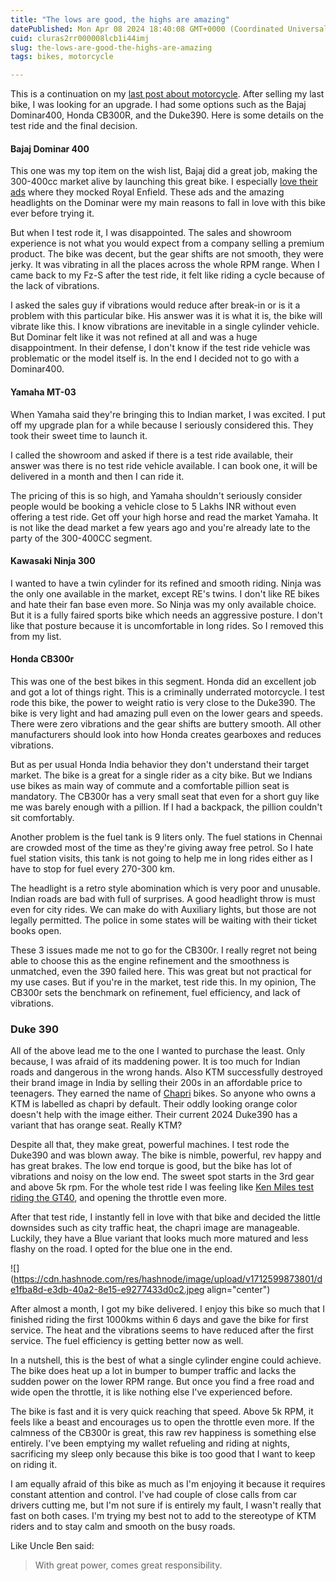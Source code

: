 ```yaml
---
title: "The lows are good, the highs are amazing"
datePublished: Mon Apr 08 2024 18:40:08 GMT+0000 (Coordinated Universal Time)
cuid: cluras2rr000008lcb1i44imj
slug: the-lows-are-good-the-highs-are-amazing
tags: bikes, motorcycle

---
```


This is a continuation on my [last post about motorcycle](https://vikky.dev/87016-kilometres). After selling my last bike, I was looking for an upgrade. I had some options such as the Bajaj Dominar400, Honda CB300R, and the Duke390. Here is some details on the test ride and the final decision.

#### Bajaj Dominar 400

This one was my top item on the wish list, Bajaj did a great job, making the 300-400cc market alive by launching this great bike. I especially [love their ads](https://www.youtube.com/watch?v=ydfysshSNTI) where they mocked Royal Enfield. These ads and the amazing headlights on the Dominar were my main reasons to fall in love with this bike ever before trying it.

But when I test rode it, I was disappointed. The sales and showroom experience is not what you would expect from a company selling a premium product. The bike was decent, but the gear shifts are not smooth, they were jerky. It was vibrating in all the places across the whole RPM range. When I came back to my Fz-S after the test ride, it felt like riding a cycle because of the lack of vibrations.

I asked the sales guy if vibrations would reduce after break-in or is it a problem with this particular bike. His answer was it is what it is, the bike will vibrate like this. I know vibrations are inevitable in a single cylinder vehicle. But Dominar felt like it was not refined at all and was a huge disappointment. In their defense, I don't know if the test ride vehicle was problematic or the model itself is. In the end I decided not to go with a Dominar400.

#### Yamaha MT-03

When Yamaha said they're bringing this to Indian market, I was excited. I put off my upgrade plan for a while because I seriously considered this. They took their sweet time to launch it.

I called the showroom and asked if there is a test ride available, their answer was there is no test ride vehicle available. I can book one, it will be delivered in a month and then I can ride it.

The pricing of this is so high, and Yamaha shouldn't seriously consider people would be booking a vehicle close to 5 Lakhs INR without even offering a test ride. Get off your high horse and read the market Yamaha. It is not like the dead market a few years ago and you're already late to the party of the 300-400CC segment.

#### Kawasaki Ninja 300

I wanted to have a twin cylinder for its refined and smooth riding. Ninja was the only one available in the market, except RE's twins. I don't like RE bikes and hate their fan base even more. So Ninja was my only available choice. But it is a fully faired sports bike which needs an aggressive posture. I don't like that posture because it is uncomfortable in long rides. So I removed this from my list.

#### Honda CB300r

This was one of the best bikes in this segment. Honda did an excellent job and got a lot of things right. This is a criminally underrated motorcycle. I test rode this bike, the power to weight ratio is very close to the Duke390. The bike is very light and had amazing pull even on the lower gears and speeds. There were zero vibrations and the gear shifts are buttery smooth. All other manufacturers should look into how Honda creates gearboxes and reduces vibrations.

But as per usual Honda India behavior they don't understand their target market. The bike is a great for a single rider as a city bike. But we Indians use bikes as main way of commute and a comfortable pillion seat is mandatory. The CB300r has a very small seat that even for a short guy like me was barely enough with a pillion. If I had a backpack, the pillion couldn't sit comfortably.

Another problem is the fuel tank is 9 liters only. The fuel stations in Chennai are crowded most of the time as they're giving away free petrol. So I hate fuel station visits, this tank is not going to help me in long rides either as I have to stop for fuel every 270-300 km.

The headlight is a retro style abomination which is very poor and unusable. Indian roads are bad with full of surprises. A good headlight throw is must even for city rides. We can make do with Auxiliary lights, but those are not legally permitted. The police in some states will be waiting with their ticket books open.

These 3 issues made me not to go for the CB300r. I really regret not being able to choose this as the engine refinement and the smoothness is unmatched, even the 390 failed here. This was great but not practical for my use cases. But if you're in the market, test ride this. In my opinion, The CB300r sets the benchmark on refinement, fuel efficiency, and lack of vibrations.

### Duke 390

All of the above lead me to the one I wanted to purchase the least. Only because, I was afraid of its maddening power. It is too much for Indian roads and dangerous in the wrong hands. Also KTM successfully destroyed their brand image in India by selling their 200s in an affordable price to teenagers. They earned the name of [Chapri](https://www.urbandictionary.com/define.php?term=chapri) bikes. So anyone who owns a KTM is labelled as chapri by default. Their oddly looking orange color doesn't help with the image either. Their current 2024 Duke390 has a variant that has orange seat. Really KTM?

Despite all that, they make great, powerful machines. I test rode the Duke390 and was blown away. The bike is nimble, powerful, rev happy and has great brakes. The low end torque is good, but the bike has lot of vibrations and noisy on the low end. The sweet spot starts in the 3rd gear and above 5k rpm. For the whole test ride I was feeling like [Ken Miles test riding the GT40](https://www.youtube.com/watch?v=7uvTBCrIQvI), and opening the throttle even more.

After that test ride, I instantly fell in love with that bike and decided the little downsides such as city traffic heat, the chapri image are manageable. Luckily, they have a Blue variant that looks much more matured and less flashy on the road. I opted for the blue one in the end.

![](https://cdn.hashnode.com/res/hashnode/image/upload/v1712599873801/de1fba8d-e3db-40a2-8e15-e9277433d0c2.jpeg align="center")

After almost a month, I got my bike delivered. I enjoy this bike so much that I finished riding the first 1000kms within 6 days and gave the bike for first service. The heat and the vibrations seems to have reduced after the first service. The fuel efficiency is getting better now as well.

In a nutshell, this is the best of what a single cylinder engine could achieve. The bike does heat up a lot in bumper to bumper traffic and lacks the sudden power on the lower RPM range. But once you find a free road and wide open the throttle, it is like nothing else I've experienced before.

The bike is fast and it is very quick reaching that speed. Above 5k RPM, it feels like a beast and encourages us to open the throttle even more. If the calmness of the CB300r is great, this raw rev happiness is something else entirely. I've been emptying my wallet refueling and riding at nights, sacrificing my sleep only because this bike is too good that I want to keep on riding it.

I am equally afraid of this bike as much as I'm enjoying it because it requires constant attention and control. I've had couple of close calls from car drivers cutting me, but I'm not sure if is entirely my fault, I wasn't really that fast on both cases. I'm trying my best not to add to the stereotype of KTM riders and to stay calm and smooth on the busy roads.

Like Uncle Ben said:

> With great power, comes great responsibility.